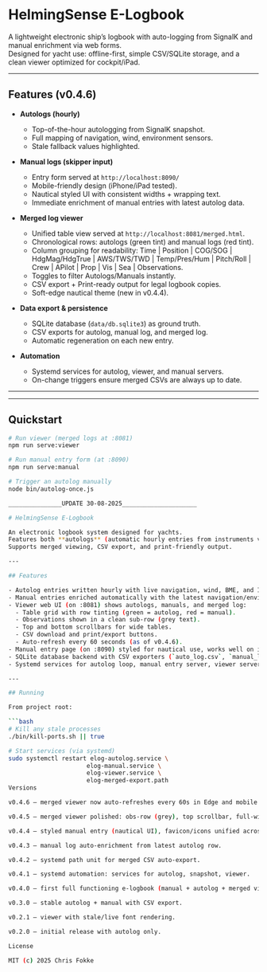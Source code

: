 # HelmingSense E-Logbook

A lightweight electronic ship’s logbook with auto-logging from SignalK and manual enrichment via web forms.  
Designed for yacht use: offline-first, simple CSV/SQLite storage, and a clean viewer optimized for cockpit/iPad.

---

## Features (v0.4.6)

- **Autologs (hourly)**  
  - Top-of-the-hour autologging from SignalK snapshot.  
  - Full mapping of navigation, wind, environment sensors.  
  - Stale fallback values highlighted.  

- **Manual logs (skipper input)**  
  - Entry form served at `http://localhost:8090/`  
  - Mobile-friendly design (iPhone/iPad tested).  
  - Nautical styled UI with consistent widths + wrapping text.  
  - Immediate enrichment of manual entries with latest autolog data.  

- **Merged log viewer**  
  - Unified table view served at `http://localhost:8081/merged.html`.  
  - Chronological rows: autologs (green tint) and manual logs (red tint).  
  - Column grouping for readability: Time | Position | COG/SOG | HdgMag/HdgTrue | AWS/TWS/TWD | Temp/Pres/Hum | Pitch/Roll | Crew | APilot | Prop | Vis | Sea | Observations.  
  - Toggles to filter Autologs/Manuals instantly.  
  - CSV export + Print-ready output for legal logbook copies.  
  - Soft-edge nautical theme (new in v0.4.4).  

- **Data export & persistence**  
  - SQLite database (`data/db.sqlite3`) as ground truth.  
  - CSV exports for autolog, manual log, and merged log.  
  - Automatic regeneration on each new entry.  

- **Automation**  
  - Systemd services for autolog, viewer, and manual servers.  
  - On-change triggers ensure merged CSVs are always up to date.  

---


---

## Quickstart

```bash
# Run viewer (merged logs at :8081)
npm run serve:viewer

# Run manual entry form (at :8090)
npm run serve:manual

# Trigger an autolog manually
node bin/autolog-once.js

_______________UPDATE 30-08-2025_____________________

# HelmingSense E-Logbook

An electronic logbook system designed for yachts.  
Features both **autologs** (automatic hourly entries from instruments via SignalK) and **manual logs** (crew-entered).  
Supports merged viewing, CSV export, and print-friendly output.

---

## Features

- Autolog entries written hourly with live navigation, wind, BME, and IMU data (with stale fallbacks).
- Manual entries enriched automatically with the latest navigation/environmental data.
- Viewer web UI (on :8081) shows autologs, manuals, and merged log:
  - Table grid with row tinting (green = autolog, red = manual).
  - Observations shown in a clean sub-row (grey text).
  - Top and bottom scrollbars for wide tables.
  - CSV download and print/export buttons.
  - Auto-refresh every 60 seconds (as of v0.4.6).
- Manual entry page (on :8090) styled for nautical use, works well on iPhone/iPad.
- SQLite database backend with CSV exporters (`auto_log.csv`, `manual_log.csv`, `merged_log.csv`).
- Systemd services for autolog loop, manual entry server, viewer server, and merged export trigger.

---

## Running

From project root:

```bash
# Kill any stale processes
./bin/kill-ports.sh || true

# Start services (via systemd)
sudo systemctl restart elog-autolog.service \
                      elog-manual.service \
                      elog-viewer.service \
                      elog-merged-export.path
Versions

v0.4.6 — merged viewer now auto-refreshes every 60s in Edge and mobile (no third-party needed).

v0.4.5 — merged viewer polished: obs-row (grey), top scrollbar, full-width layout, sea column fixed.

v0.4.4 — styled manual entry (nautical UI), favicon/icons unified across viewers.

v0.4.3 — manual log auto-enrichment from latest autolog row.

v0.4.2 — systemd path unit for merged CSV auto-export.

v0.4.1 — systemd automation: services for autolog, snapshot, viewer.

v0.4.0 — first full functioning e-logbook (manual + autolog + merged viewer).

v0.3.0 — stable autolog + manual with CSV export.

v0.2.1 — viewer with stale/live font rendering.

v0.2.0 — initial release with autolog only.

License

MIT (c) 2025 Chris Fokke
